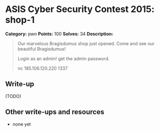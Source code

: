# ASIS Cyber Security Contest 2015: shop-1

**Category:** pwn
**Points:** 100
**Solves:** 34
**Description:**

> Our marvelous Bragisdumus shop just opened. Come and see our beautiful Bragisdumus!
> 
> Login as an admin! get the admin password.
> 
> nc 185.106.120.220 1337

## Write-up

(TODO)

## Other write-ups and resources

* none yet
